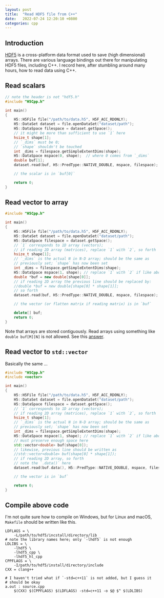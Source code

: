 ```yaml
---
layout: post
title:  "Read HDF5 file from C++"
date:   2022-07-24 12:20:10 +0800
categories: cpp
---
```


## Introduction

[HDF5](https://portal.hdfgroup.org/display/HDF5/HDF5) is a cross-platform data format used to save (high dimensional) arrays.
There are various language bindings out there for manipulating HDF5 files, including C++.
I record here, after stumbling around many hours, how to read data using C++.

## Read scalars

```cpp
// note the header is not "hdf5.h"
#include "H5Cpp.h"

int main()
{
	H5::H5File file("/path/to/data.h5", H5F_ACC_RDONLY);
	H5::DataSet dataset = file.openDataSet("dataset/path");
	H5::DataSpace filespace = dataset.getSpace();
	// it might be more than sufficient to use `1` here
	hsize_t shape[1];
	// `_dims` must be 0;
	// `shape` shouldn't be touched
	int _dims = filespace.getSimpleExtentDims(shape);
	H5::DataSpace mspace(0, shape);  // where 0 comes from `_dims`
	double buf[1];
	dataset.read(buf, H5::PredType::NATIVE_DOUBLE, mspace, filespace);

	// the scalar is in `buf[0]`

	return 0;
}
```

## Read vector to array

```cpp
#include "H5Cpp.h"

int main()
{
	H5::H5File file("/path/to/data.h5", H5F_ACC_RDONLY);
	H5::DataSet dataset = file.openDataSet("dataset/path");
	H5::DataSpace filespace = dataset.getSpace();
	// `1` corresponds to 1D array (vectors);
	// if reading 2D array (matrices), replace `1` with `2`, so forth
	hsize_t shape[1];
	// `_dims` is the actual N in N-D array; should be the same as
	// previously set; `shape` has now been set
	int _dims = filespace.getSimpleExtentDims(shape);
	H5::DataSpace mspace(1, shape); // replace `1` with `2` if like above
	double *buf = new double[shape[0]];
	// if reading 2D array the previous line should be replaced by:
	//double *buf = new double[shape[0] * shape[1]];
	// so forth
	dataset.read(buf, H5::PredType::NATIVE_DOUBLE, mspace, filespace);

	// the vector (or flatten matrix if reading matrix) is in `buf`

	delete[] buf;
	return 0;
}
```

Note that arrays are stored contiguously.
Read arrays using something like `double buf[M][N]` is not allowed.
See this [answer](https://stackoverflow.com/a/17110562/7881370).

## Read vector to `std::vector`

Basically the same ...

```cpp
#include "H5Cpp.h"
#include <vector>

int main()
{
	H5::H5File file("/path/to/data.h5", H5F_ACC_RDONLY);
	H5::DataSet dataset = file.openDataSet("dataset/path");
	H5::DataSpace filespace = dataset.getSpace();
	// `1` corresponds to 1D array (vectors);
	// if reading 2D array (matrices), replace `1` with `2`, so forth
	hsize_t shape[1];
	// `_dims` is the actual N in N-D array; should be the same as
	// previously set; `shape` has now been set
	int _dims = filespace.getSimpleExtentDims(shape);
	H5::DataSpace mspace(1, shape); // replace `1` with `2` if like above
	// must preserve enough space here
	std::vector<double> buf(shape[0]);
	// likewise, previous line should be written as
	//std::vector<double> buf(shape[0] * shape[1]);
	// if reading 2D array, so forth
	// note the `.data()` here
	dataset.read(buf.data(), H5::PredType::NATIVE_DOUBLE, mspace, filespace);

	// the vector is in `buf`

	return 0;
}
```

## Compile above code

I'm not quite sure how to compile on Windows, but for Linux and macOS, `Makefile` should be written like this.

```make
LDFLAGS = \
	-L/path/to/hdf5/incstall/directory/lib
# note the library names here; only `-lhdf5` is not enough
LDLIBS = \
	-lhdf5 \
	-lhdf5_cpp \
	-lhdf5_hl_cpp
CPPFLAGS = \
	-I/path/to/hdf5/install/directory/include
CXX = clang++

# I haven't tried what if `-std=c++11` is not added, but I guess it
# should be okay
a.out : source.cpp
	$(CXX) $(CPPFLAGS) $(LDFLAGS) -std=c++11 -o $@ $^ $(LDLIBS)
```
